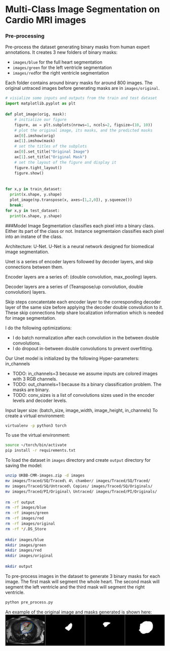 # Multi-Class Image Segmentation on Cardio MRI images

### Pre-processing
Pre-process the dataset generating binary masks from human expert annotations.
It creates 3 new folders of binary masks:
- `images/blue` for the full heart segmentation
- `images/green` for the left ventricle segmentation
- `images/red`for the right ventricle segmentation

Each folder contains around binary masks for around 800 images.
The original untraced images before generating masks are in `images/original`.

```python
# visialize some inputs and outputs from the train and test dataset
import matplotlib.pyplot as plt

def plot_image(orig, mask):
    # initialize our figure
    figure, ax = plt.subplots(nrows=1, ncols=2, figsize=(10, 10))
    # plot the original image, its masks, and the predicted masks
    ax[0].imshow(orig)
    ax[1].imshow(mask)
    # set the titles of the subplots
    ax[0].set_title("Original Image")
    ax[1].set_title("Original Mask")
    # set the layout of the figure and display it
    figure.tight_layout()
    figure.show()


for x,y in train_dataset:
  print(x.shape, y.shape)
  plot_image(np.transpose(x, axes=[1,2,0]), y.squeeze())
  break;
for x,y in test_dataset:
  print(x.shape, y.shape)
```

###Model
Image Segmentation classifies each pixel into a binary class. Either its part of the class or not. Instance segmentaion classifies each pixel into an instane of the class.

Architecture: U-Net. U-Net is a neural network designed for biomedical image segmentation.

Unet is a series of encoder layers followed by decoder layers, and skip connections between them.

Encoder layers are a series of: (double convolution, max_pooling) layers.

Decoder layers are a series of (Teanspose/up convolution, double convolution) layers.

Skip steps concatentate each encoder layer to the corresponding decoder layer of the same size before applying the decoder double convolution to it. These skip connections help share localization information which is needed for image segmentation.

I do the following optimizations:
* I do batch normalization after each convolution in the between double convolutions.
* I do dropout in-between double convolutions to prevent overfitting. 

Our Unet model is initialized by the following Hyper-parameters: in_channels


* TODO: in_channels=3 because we assume inputs are colored images with 3 RGB channels.
* TODO: out_channels=1 because its a binary classification problem. The masks are binary.
* TODO: conv_sizes is a list of convolutions sizes used in the encoder levels and decoder levels. 


Input layer size: (batch_size, image_width, image_height, in_channels)
To create a virtual environment:
```sh
virtualenv -p python3 torch
```
To use the virtual environment:
```sh
source ~/torch/bin/activate
pip install -r requirements.txt
```
To load the dataset in `images` directory and create `output` directory for
saving the model:
```sh
unzip UKBB-CMR-images.zip -d images
mv images/Traced/SQ/Traced\ 4\ chamber/ images/Traced/SQ/Traced/
mv images/Traced/SQ/Untraced\ Copies/ images/Traced/SQ/Originals/
mv images/Traced/PI/Original\ Untraced/ images/Traced/PI/Originals/

rm -rf output
rm -rf images/blue
rm -rf images/green
rm -rf images/red
rm -rf images/original
rm -rf */.DS_Store

mkdir images/blue
mkdir images/green
mkdir images/red
mkdir images/original

mkdir output
```
To pre-process images in the dataset to generate 3 binary masks for each image.
The first mask will segment the whole heart. The second mask will segment the 
left ventricle and the third mask will segment the right ventricle.
```sh
python pre_process.py
```
An example of the original image and masks generated is shown here:
![content/sample_img_masks.png](content/sample_img_masks.png)

